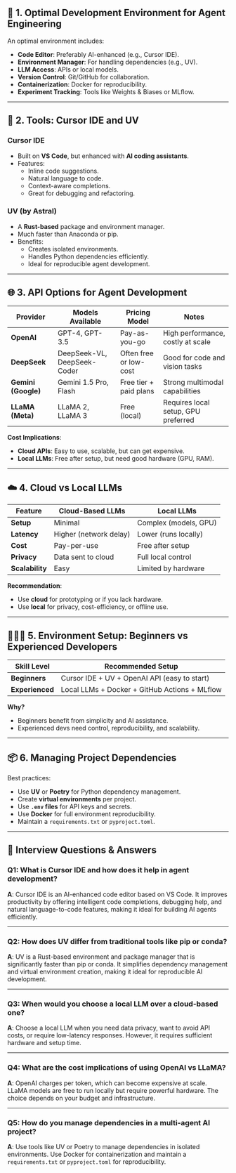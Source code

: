 ## 🔧 1. **Optimal Development Environment for Agent Engineering**

An optimal environment includes:

- **Code Editor**: Preferably AI-enhanced (e.g., Cursor IDE).
- **Environment Manager**: For handling dependencies (e.g., UV).
- **LLM Access**: APIs or local models.
- **Version Control**: Git/GitHub for collaboration.
- **Containerization**: Docker for reproducibility.
- **Experiment Tracking**: Tools like Weights & Biases or MLflow.

---

## 🧠 2. **Tools: Cursor IDE and UV**

### **Cursor IDE**
- Built on **VS Code**, but enhanced with **AI coding assistants**.
- Features:
  - Inline code suggestions.
  - Natural language to code.
  - Context-aware completions.
  - Great for debugging and refactoring.

### **UV (by Astral)**
- A **Rust-based** package and environment manager.
- Much faster than Anaconda or pip.
- Benefits:
  - Creates isolated environments.
  - Handles Python dependencies efficiently.
  - Ideal for reproducible agent development.

---

## 🌐 3. **API Options for Agent Development**

| Provider     | Models Available         | Pricing Model         | Notes |
|--------------|--------------------------|------------------------|-------|
| **OpenAI**   | GPT-4, GPT-3.5            | Pay-as-you-go         | High performance, costly at scale |
| **DeepSeek** | DeepSeek-VL, DeepSeek-Coder | Often free or low-cost | Good for code and vision tasks |
| **Gemini (Google)** | Gemini 1.5 Pro, Flash | Free tier + paid plans | Strong multimodal capabilities |
| **LLaMA (Meta)** | LLaMA 2, LLaMA 3        | Free (local)           | Requires local setup, GPU preferred |

**Cost Implications**:
- **Cloud APIs**: Easy to use, scalable, but can get expensive.
- **Local LLMs**: Free after setup, but need good hardware (GPU, RAM).

---

## ☁️ 4. **Cloud vs Local LLMs**

| Feature         | Cloud-Based LLMs         | Local LLMs             |
|------------------|--------------------------|-------------------------|
| **Setup**        | Minimal                  | Complex (models, GPU)   |
| **Latency**      | Higher (network delay)   | Lower (runs locally)    |
| **Cost**         | Pay-per-use              | Free after setup        |
| **Privacy**      | Data sent to cloud       | Full local control      |
| **Scalability**  | Easy                     | Limited by hardware     |

**Recommendation**:
- Use **cloud** for prototyping or if you lack hardware.
- Use **local** for privacy, cost-efficiency, or offline use.

---

## 👶👨‍💻 5. **Environment Setup: Beginners vs Experienced Developers**

| Skill Level     | Recommended Setup |
|------------------|-------------------|
| **Beginners**    | Cursor IDE + UV + OpenAI API (easy to start) |
| **Experienced**  | Local LLMs + Docker + GitHub Actions + MLflow |

**Why?**
- Beginners benefit from simplicity and AI assistance.
- Experienced devs need control, reproducibility, and scalability.

---

## 📦 6. **Managing Project Dependencies**

Best practices:
- Use **UV** or **Poetry** for Python dependency management.
- Create **virtual environments** per project.
- Use **`.env` files** for API keys and secrets.
- Use **Docker** for full environment reproducibility.
- Maintain a `requirements.txt` or `pyproject.toml`.

---

## 🎯 Interview Questions & Answers

### Q1: What is Cursor IDE and how does it help in agent development?
**A**: Cursor IDE is an AI-enhanced code editor based on VS Code. It improves productivity by offering intelligent code completions, debugging help, and natural language-to-code features, making it ideal for building AI agents efficiently.

---

### Q2: How does UV differ from traditional tools like pip or conda?
**A**: UV is a Rust-based environment and package manager that is significantly faster than pip or conda. It simplifies dependency management and virtual environment creation, making it ideal for reproducible AI development.

---

### Q3: When would you choose a local LLM over a cloud-based one?
**A**: Choose a local LLM when you need data privacy, want to avoid API costs, or require low-latency responses. However, it requires sufficient hardware and setup time.

---

### Q4: What are the cost implications of using OpenAI vs LLaMA?
**A**: OpenAI charges per token, which can become expensive at scale. LLaMA models are free to run locally but require powerful hardware. The choice depends on your budget and infrastructure.

---

### Q5: How do you manage dependencies in a multi-agent AI project?
**A**: Use tools like UV or Poetry to manage dependencies in isolated environments. Use Docker for containerization and maintain a `requirements.txt` or `pyproject.toml` for reproducibility.
